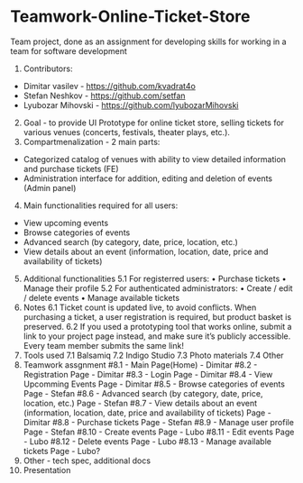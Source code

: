 ﻿# Teamwork-Online-Ticket-Store
Team project, done as an assignment for developing skills for working in a team for software development

1. Contributors: 
  - Dimitar vasilev - https://github.com/kvadrat4o 
  - Stefan Neshkov - https://github.com/setfan 
  - Lyubozar Mihovski - https://github.com/lyubozarMihovski 
2. Goal - to provide UI Prototype for online ticket store, selling tickets for various venues (concerts, festivals, theater plays, etc.).
3. Compartmenalization - 2 main parts:
  - Categorized catalog of venues with ability to view detailed information and purchase tickets (FE)
  - Administration interface for addition, editing and deletion of events (Admin panel)
4. Main functionalities required for all users: 
  -	View upcoming events
  - Browse categories of events
  - Advanced search (by category, date, price, location, etc.)
  - View details about an event (information, location, date, price and availability of tickets)
5. Additional functionalities
  5.1 For registerred users:
    •	Purchase tickets
    •	Manage their profile
  5.2 For authenticated administrators:
    •	Create / edit / delete events
    •	Manage available tickets
6. Notes
  6.1 Ticket count is updated live, to avoid conflicts. When purchasing a ticket, a user registration is required, but product basket is preserved.
  6.2 If you used a prototyping tool that works online, submit a link to your project page instead, and make sure it’s publicly accessible. Every team member submits the same link!
7. Tools used
  7.1 Balsamiq
  7.2 Indigo Studio
  7.3 Photo materials
  7.4 Other
8. Teamwork assgnment
  #8.1 - Main Page(Home) -  Dimitar
  #8.2 - Registration Page -  	Dimitar
  #8.3 - Login Page - Dimitar
  #8.4 - View Upcomming Events Page - Dimitar
  #8.5 - Browse categories of events Page - Stefan
  #8.6 - Advanced search (by category, date, price, location, etc.) Page - Stefan
  #8.7 - View details about an event (information, location, date, price and availability of tickets) Page - Dimitar
  #8.8 - Purchase tickets Page - Stefan
  #8.9 - Manage user profile Page - Stefan
  #8.10 - Create events Page - Lubo
  #8.11 - Edit events Page - Lubo
  #8.12 - Delete events Page - Lubo
  #8.13 - Manage available tickets Page - Lubo?
9. Other - tech spec, additional docs
10. Presentation
